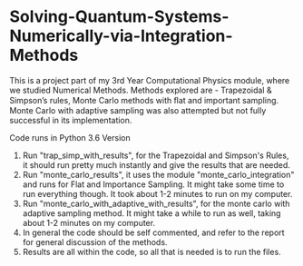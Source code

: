 # Solving-Quantum-Systems-Numerically-via-Integration-Methods
This is a project part of my 3rd Year Computational Physics module, where we studied Numerical Methods. Methods explored are -  Trapezoidal &amp; Simpson’s rules, Monte Carlo methods with ﬂat and important sampling. Monte Carlo with adaptive sampling was also attempted but not fully successful in its implementation.


Code runs in Python 3.6 Version

1. Run "trap_simp_with_results", for the Trapezoidal and Simpson's Rules, it should run pretty much instantly and give the results that are needed.
2. Run "monte_carlo_results", it uses the module "monte_carlo_integration" and runs for Flat and Importance Sampling. It might take some time to run everything though. It took 
about 1-2 minutes to run on my computer.
3. Run "monte_carlo_with_adaptive_with_results", for the monte carlo with adaptive sampling method. It might take a while to run as well, taking about 1-2 minutes on my computer.
4. In general the code should be self commented, and refer to the report for general discussion of the methods.
5. Results are all within the code, so all that is needed is to run the files. 
